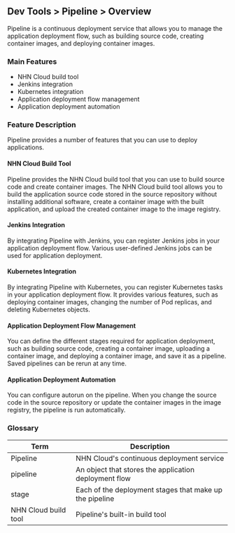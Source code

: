 ## Dev Tools > Pipeline > Overview
Pipeline is a continuous deployment service that allows you to manage the application deployment flow, such as building source code, creating container images, and deploying container images.

### Main Features
* NHN Cloud build tool
* Jenkins integration
* Kubernetes integration
* Application deployment flow management
* Application deployment automation

### Feature Description
Pipeline provides a number of features that you can use to deploy applications.

#### NHN Cloud Build Tool
Pipeline provides the NHN Cloud build tool that you can use to build source code and create container images. The NHN Cloud build tool allows you to build the application source code stored in the source repository without installing additional software, create a container image with the built application, and upload the created container image to the image registry.

#### Jenkins Integration

By integrating Pipeline with Jenkins, you can register Jenkins jobs in your application deployment flow. Various user-defined Jenkins jobs can be used for application deployment.

#### Kubernetes Integration

By integrating Pipeline with Kubernetes, you can register Kubernetes tasks in your application deployment flow. It provides various features, such as deploying container images, changing the number of Pod replicas, and deleting Kubernetes objects.

#### Application Deployment Flow Management

You can define the different stages required for application deployment, such as building source code, creating a container image, uploading a container image, and deploying a container image, and save it as a pipeline. Saved pipelines can be rerun at any time.

#### Application Deployment Automation

You can configure autorun on the pipeline. When you change the source code in the source repository or update the container images in the image registry, the pipeline is run automatically.

### Glossary
| Term | Description |
|---|---|
| Pipeline | NHN Cloud's continuous deployment service |
| pipeline | An object that stores the application deployment flow |
| stage | Each of the deployment stages that make up the pipeline |
| NHN Cloud build tool | Pipeline's built-in build tool |

